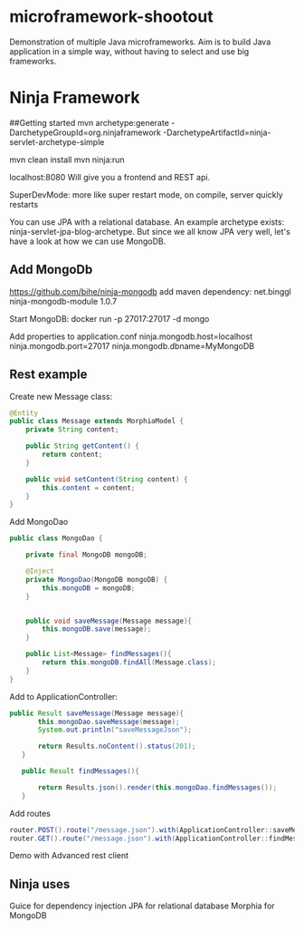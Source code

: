 # microframework-shootout
Demonstration of multiple Java microframeworks.
Aim is to build Java application in a simple way, without having to select and use big frameworks.



# Ninja Framework

##Getting started
mvn archetype:generate -DarchetypeGroupId=org.ninjaframework -DarchetypeArtifactId=ninja-servlet-archetype-simple

mvn clean install
mvn ninja:run

localhost:8080
Will give you a frontend and REST api.


SuperDevMode: more like super restart mode, on compile, server quickly restarts

You can use JPA with a relational database. An example archetype exists: ninja-servlet-jpa-blog-archetype. But since we all
know JPA very well, let's have a look at how we can use MongoDB.

## Add MongoDb

https://github.com/bihe/ninja-mongodb
add maven dependency:
<dependency>
          <groupId>net.binggl</groupId>
          <artifactId>ninja-mongodb-module</artifactId>
          <version>1.0.7</version>
      </dependency>

Start MongoDB:
docker run -p 27017:27017 -d mongo

Add properties to application.conf
ninja.mongodb.host=localhost
ninja.mongodb.port=27017
ninja.mongodb.dbname=MyMongoDB


## Rest example
Create new Message class:
```java
@Entity
public class Message extends MorphiaModel {
    private String content;

    public String getContent() {
        return content;
    }

    public void setContent(String content) {
        this.content = content;
    }
}
```
Add MongoDao

```java
public class MongoDao {

    private final MongoDB mongoDB;

    @Inject
    private MongoDao(MongoDB mongoDB) {
        this.mongoDB = mongoDB;
    }


    public void saveMessage(Message message){
        this.mongoDB.save(message);
    }

    public List<Message> findMessages(){
        return this.mongoDB.findAll(Message.class);
    }
}
```

Add to ApplicationController:
```java
public Result saveMessage(Message message){
       this.mongoDao.saveMessage(message);
       System.out.println("saveMessageJson");

       return Results.noContent().status(201);
   }

   public Result findMessages(){

       return Results.json().render(this.mongoDao.findMessages());
   }
```
Add routes
```java
router.POST().route("/message.json").with(ApplicationController::saveMessage);
router.GET().route("/message.json").with(ApplicationController::findMessages);
```

Demo with Advanced rest client

## Ninja uses
Guice for dependency injection
JPA for relational database
Morphia for MongoDB
